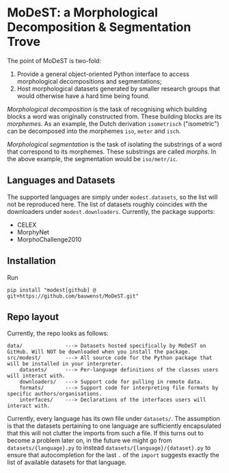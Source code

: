 # MoDeST: a Morphological Decomposition &amp; Segmentation Trove
The point of MoDeST is two-fold:
1. Provide a general object-oriented Python interface to access morphological decompositions and segmentations;
2. Host morphological datasets generated by smaller research groups that would otherwise have a hard time being found.

*Morphological decomposition* is the task of recognising which building blocks a word was originally constructed from. These building blocks are its *morphemes*.
As an example, the Dutch derivation `isometrisch` ("isometric") can be decomposed into the morphemes `iso`, `meter` and `isch`.

*Morphological segmentation* is the task of isolating the substrings of a word that correspond to its morphemes. These substrings are called *morphs*.
In the above example, the segmentation would be `iso/metr/ic`.

## Languages and Datasets
The supported languages are simply under `modest.datasets`, so the list will not be reproduced here.
The list of datasets roughly coincides with the downloaders under `modest.downloaders`. Currently, the package supports:
- CELEX
- MorphyNet
- MorphoChallenge2010

## Installation
Run
```shell
pip install "modest[github] @ git+https://github.com/bauwenst/MoDeST.git"
```

## Repo layout
Currently, the repo looks as follows:
```
data/              ---> Datasets hosted specifically by MoDeST on GitHub. Will NOT be downloaded when you install the package.
src/modest/        ---> All source code for the Python package that will be installed in your interpreter.
    datasets/      ---> Per-language definitions of the classes users will interact with.
    downloaders/   ---> Support code for pulling in remote data.
    formats/       ---> Support code for interpreting file formats by specific authors/organisations.
    interfaces/    ---> Declarations of the interfaces users will interact with.
```

Currently, every language has its own file under `datasets/`. The assumption is that the datasets pertaining to one language 
are sufficiently encapsulated that this will not clutter the imports from such a file. If this turns out to become a
problem later on, in the future we might go from `datasets/{language}.py`
to instead `datasets/{language}/{dataset}.py` to ensure that autocompletion for the last `.` of the `import` suggests exactly the list of
available datasets for that language.
